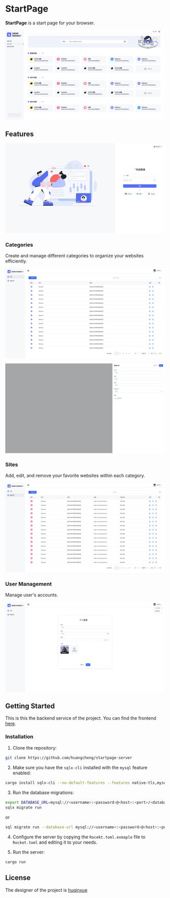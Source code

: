 # StartPage
**StartPage** is a start page for your browser.

![Home](docs/homepage.png)


## Features

![Login](docs/login.png)

### Categories

Create and manage different categories to organize your websites efficiently.

![Category](docs/category.png)

![Categoris Management](docs/categories_management.png)

### Sites
Add, edit, and remove your favorite websites within each category.

![Site](docs/site.png)

### User Management
Manage user's accounts.

![User Management](docs/user.png)

## Getting Started

This is this the backend service of the project. You can find the frontend [here](https://github.com/huangcheng/startpage-web).

### Installation
1. Clone the repository:
```bash
git clone https://github.com/huangcheng/startpage-server 
```
2. Make sure you have the `sqlx-cli` installed with the `mysql` feature enabled:
```bash
cargo install sqlx-cli --no-default-features --features native-tls,mysql
```

3. Run the database migrations:
```bash
export DATABASE_URL=mysql://<username>:<password>@<host>:<port>/<database>
sqlx migrate run
```
or 
```bash
sql migrate run --database-url mysql://<username>:<password>@<host>:<port>/<database>
```

4. Configure the server by copying the `Rocekt.toml.exmaple` file to `Rocket.toml` and editing it to your needs.

5. Run the server:
```bash
cargo run
```

## License
The designer of the project is [huqinxue](https://github.com/huqinxue)
